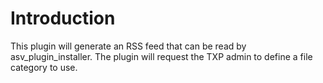 # Introduction #

This plugin will generate an RSS feed that can be read by asv\_plugin\_installer. The plugin will request the TXP admin to define a file category to use.